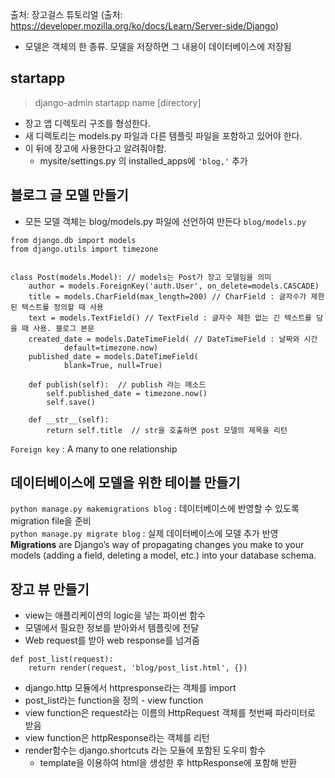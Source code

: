 출처: 장고걸스 튜토리얼 (출처: https://developer.mozilla.org/ko/docs/Learn/Server-side/Django)

- 모델은 객체의 한 종류. 모델을 저장하면 그 내용이 데이터베이스에 저장됨

startapp
-----
> django-admin startapp name [directory]
- 장고 앱 디렉토리 구조를 형성한다.  
- 새 디렉토리는 models.py 파일과 다른 템플릿 파일을 포함하고 있어야 한다.  
- 이 뒤에 장고에 사용한다고 알려줘야함.
  - mysite/settings.py 의 installed_apps에 `'blog,'` 추가
  
블로그 글 모델 만들기
----------
- 모든 모델 객체는 blog/models.py 파일에 선언하여 만든다
`blog/models.py`
```
from django.db import models
from django.utils import timezone


class Post(models.Model): // models는 Post가 장고 모델임을 의미
    author = models.ForeignKey('auth.User', on_delete=models.CASCADE)
    title = models.CharField(max_length=200) // CharField : 글자수가 제한된 텍스트를 정의할 때 사용
    text = models.TextField() // TextField : 글자수 제한 없는 긴 텍스트를 담을 때 사용. 블로그 본문
    created_date = models.DateTimeField( // DateTimeField : 날짜와 시간
            default=timezone.now)
    published_date = models.DateTimeField(
            blank=True, null=True)

    def publish(self):  // publish 라는 메소드
        self.published_date = timezone.now()
        self.save()

    def __str__(self):  
        return self.title  // str을 호출하면 post 모델의 제목을 리턴
```
`Foreign key` : A many to one relationship

데이터베이스에 모델을 위한 테이블 만들기
-----------------
`python manage.py makemigrations blog` : 데이터베이스에 반영할 수 있도록 migration file을 준비  
`python manage.py migrate blog` : 실제 데이터베이스에 모델 추가 반영  
**Migrations** are Django’s way of propagating changes you make to your models (adding a field, deleting a model, etc.) into your database schema. 

장고 뷰 만들기
-------
- view는 애플리케이션의 logic을 넣는 파이썬 함수
- 모델에서 필요한 정보를 받아와서 템플릿에 전달
- Web request를 받아 web response를 넘겨줌
```
def post_list(request):
    return render(request, 'blog/post_list.html', {})
```
- django.http 모듈에서 httpresponse라는 객체를 import
- post_list라는 function을 정의 - view function
- view function은 request라는 이름의 HttpRequest 객체를 첫번째 파라미터로 받음
- view function은 httpResponse라는 객체를 리턴
- render함수는 django.shortcuts 라는 모듈에 포함된 도우미 함수
  - template을 이용하여 html을 생성한 후 httpResponse에 포함해 반환

